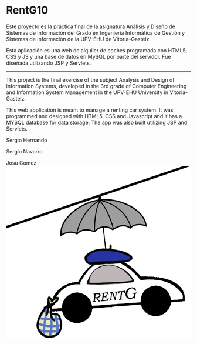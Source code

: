 # RentG10
Este proyecto es la práctica final de la asignatura Análisis y Diseño de Sistemas de Información del Grado en Ingeniería Informática de Gestión y Sistemas de Información de la UPV-EHU de Vitoria-Gasteiz.

Esta aplicación es una web de alquiler de coches programada con HTML5, CSS y JS y una base de datos en MySQL por parte del servidor. Fue diseñada utilizando JSP y Servlets.

--------------

This project is the final exercise of the subject Analysis and Design of Information Systems, developed in the 3rd grade of Computer Engineering and Information System Management in the UPV-EHU University in Vitoria-Gasteiz.

This web application is meant to manage a renting car system. It was programmed and designed with HTML5, CSS and Javascript and it has a MYSQL database for data storage. The app was also built utilizing JSP and Servlets.

Sergio Hernando

Sergio Navarro

Josu Gomez
![lolo](https://github.com/UniversityProjectsEHU/RentG10/blob/master/LOG.jpg)

